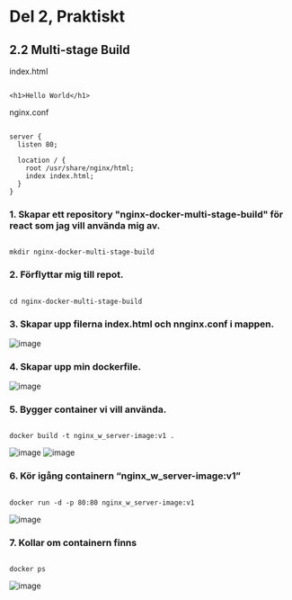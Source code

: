 # Del 2, Praktiskt

## 2.2 Multi-stage Build

index.html

```

<h1>Hello World</h1>

```

nginx.conf

```

server {
  listen 80;
  
  location / {
    root /usr/share/nginx/html;
    index index.html;
  }
}

```

### 1. Skapar ett repository "nginx-docker-multi-stage-build" för react som jag vill använda mig av. 

```

mkdir nginx-docker-multi-stage-build

```

### 2. Förflyttar mig till repot.

```

cd nginx-docker-multi-stage-build

```

### 3. Skapar upp filerna index.html och nnginx.conf i mappen. 

![image](https://user-images.githubusercontent.com/42642927/140612529-9672093a-0ca0-4941-a89e-22c13cd0c906.png)

### 4. Skapar upp min dockerfile. 

![image](https://user-images.githubusercontent.com/42642927/140612958-1d10ecb7-c8de-4fd0-990b-3c39b0649018.png)

### 5. Bygger container vi vill använda. 

```

docker build -t nginx_w_server-image:v1 .

```

![image](https://user-images.githubusercontent.com/42642927/140612994-1c42bd52-368c-4e74-8a15-48d0916c95f4.png)
![image](https://user-images.githubusercontent.com/42642927/140613047-9abbf9fb-cbcf-458f-8292-f3ae9a02a99d.png)

### 6. Kör igång containern “nginx_w_server-image:v1” 

```

docker run -d -p 80:80 nginx_w_server-image:v1

```

![image](https://user-images.githubusercontent.com/42642927/140613134-1d5cd02f-1ba6-415a-a93d-f0297a7e9a07.png)

### 7. Kollar om containern finns

```

docker ps

```

![image](https://user-images.githubusercontent.com/42642927/140613228-1947ba40-7508-4b03-b2ca-843eccb9e4ad.png)


